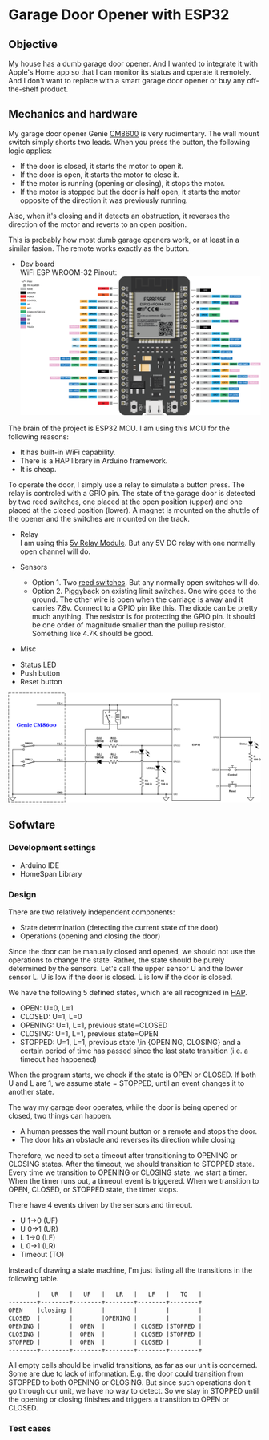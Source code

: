 # Garage Door Opener with ESP32

## Objective

My house has a dumb garage door opener. And I wanted to integrate it with Apple's Home app so that I can monitor its status and operate it remotely. And I don't want to replace with a smart garage door opener or buy any off-the-shelf product.

## Mechanics and hardware

My garage door opener Genie [CM8600](https://www.geniecompany.com/product-support/model-cm8600---legacy-screw-drive-series) is very rudimentary. The wall mount switch simply shorts two leads. When you press the button, the following logic applies:

* If the door is closed, it starts the motor to open it.
* If the door is open, it starts the motor to close it.
* If the motor is running (opening or closing), it stops the motor.
* If the motor is stopped but the door is half open, it starts the motor opposite of the direction it was previously running.

Also, when it's closing and it detects an obstruction, it reverses the direction of the motor and reverts to an open position.

This is probably how most dumb garage openers work, or at least in a similar fasion. The remote works exactly as the button.

* Dev board  
WiFi ESP WROOM-32
Pinout:  
![pinout](esp32-38pin.png)

The brain of the project is ESP32 MCU. I am using this MCU for the following reasons:

* It has built-in WiFi capability.
* There is a HAP library in Arduino framework.
* It is cheap.

To operate the door, I simply use a relay to simulate a button press. The relay is controled with a GPIO pin. The state of the garage door is detected by two reed switches, one placed at the open position (upper) and one placed at the closed position (lower). A magnet is mounted on the shuttle of the opener and the switches are mounted on the track. 

* Relay  
I am using this [5v Relay Module](https://www.amazon.com/dp/B00VRUAHLE). But any 5V DC relay with one normally open channel will do.

* Sensors  
  - Option 1. Two [reed switches](https://www.amazon.com/gp/product/B0735BP1K4/). But any normally open switches will do.
  - Option 2. Piggyback on existing limit switches. One wire goes to the ground. The other wire is open when the carriage is away and it carries 7.8v. Connect to a GPIO pin like this. The diode can be pretty much anything. The resistor is for protecting the GPIO pin. It should be one order of magnitude smaller than the pullup resistor. Something like 4.7K should be good.

* Misc

- Status LED
- Push button
- Reset button

![Schematic](schematic.png)

## Sofwtare

### Development settings  
* Arduino IDE
* HomeSpan Library

### Design

There are two relatively independent components:
* State determination (detecting the current state of the door)
* Operations (opening and closing the door)

Since the door can be manually closed and opened, we should not use the operations to change the state. Rather, the state should be purely determined by the sensors. Let's call the upper sensor U and the lower sensor L. U is low if the door is closed. L is low if the door is closed.

We have the following 5 defined states, which are all recognized in [HAP](https://hexdocs.pm/hap/HAP.Characteristics.CurrentDoorState.html).

* OPEN: U=0, L=1
* CLOSED: U=1, L=0
* OPENING: U=1, L=1, previous state=CLOSED
* CLOSING: U=1, L=1, previous state=OPEN
* STOPPED: U=1, L=1, previous state \in {OPENING, CLOSING} and a certain period of time has passed since the last state transition (i.e. a timeout has happened)

When the program starts, we check if the state is OPEN or CLOSED. If both U and L are 1, we assume state = STOPPED, until an event changes it to another state.

The way my garage door operates, while the door is being opened or closed, two things can happen.

* A human presses the wall mount button or a remote and stops the door. 
* The door hits an obstacle and reverses its direction while closing

Therefore, we need to set a timeout after transitioning to OPENING or CLOSING states. After the timeout, we should transition to STOPPED state. Every time we transition to OPENING or CLOSING state, we start a timer. When the timer runs out, a timeout event is triggered. When we transition to OPEN, CLOSED, or STOPPED state, the timer stops.

There have 4 events driven by the sensors and timeout.

* U 1->0 (UF)
* U 0->1 (UR)
* L 1->0 (LF)
* L 0->1 (LR)
* Timeout (TO)

Instead of drawing a state machine, I'm just listing all the transitions in the following table.

```
        |   UR   |   UF   |   LR   |   LF   |   TO   | 
--------+--------+--------+--------+--------+--------+
OPEN    |closing |        |        |        |        |
CLOSED  |        |        |OPENING |        |        |
OPENING |        |  OPEN  |        | CLOSED |STOPPED |
CLOSING |        |  OPEN  |        | CLOSED |STOPPED |
STOPPED |        |  OPEN  |        | CLOSED |        |
--------+--------+--------+--------+--------+--------+
```

All empty cells should be invalid transitions, as far as our unit is concerned. Some are due to lack of information. E.g. the door could transition from STOPPED to both OPENING or CLOSING. But since such operations don't go through our unit, we have no way to detect. So we stay in STOPPED until the opening or closing finishes and triggers a transition to OPEN or CLOSED.

### Test cases
